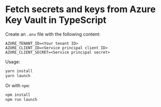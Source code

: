 # Fetch secrets and keys from Azure Key Vault in TypeScript

Create an `.env` file with the following content:

```
AZURE_TENANT_ID=<Your tenant ID>
AZURE_CLIENT_ID=<Service principal client ID>
AZURE_CLIENT_SECRET=<Service principal secret>
```

Usage:
```sh
yarn install
yarn launch
```

Or with `npm`:
```sh
npm install
npm run launch
```